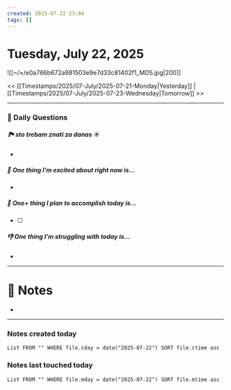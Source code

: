 ```yaml
---
created: 2025-07-22 23:04
tags: []
---
```

# Tuesday, July 22, 2025

![[~/×/e0a766b672a981503e9e7d33c81402f1_MD5.jpg|200]]

<< [[Timestamps/2025/07-July/2025-07-21-Monday|Yesterday]] | [[Timestamps/2025/07-July/2025-07-23-Wednesday|Tomorrow]] >>

---
### 📅 Daily Questions

##### 🏞️️ sto trebam znati za danas ☀️
- 

##### 🙌 One thing I'm excited about right now is...
- 

##### 🚀 One+ thing I plan to accomplish today is...
- [ ] 

##### 👎 One thing I'm struggling with today is...
- 

---
# 📝 Notes
- 

---
### Notes created today
```dataview
List FROM "" WHERE file.cday = date("2025-07-22") SORT file.ctime asc
```

### Notes last touched today
```dataview
List FROM "" WHERE file.mday = date("2025-07-22") SORT file.mtime asc
```
